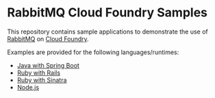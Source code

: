 RabbitMQ Cloud Foundry Samples
==============================

This repository contains sample applications to demonstrate the use of [RabbitMQ](http://www.rabbitmq.com/) on [Cloud Foundry](http://www.cloudfoundry.com).

Examples are provided for the following languages/runtimes: 

* [Java with Spring Boot](springboot)
* [Ruby with Rails](rails)
* [Ruby with Sinatra](sinatra)
* [Node.js](nodejs)
